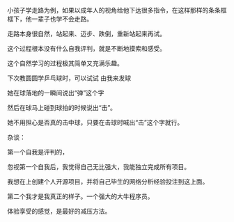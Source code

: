 小孩子学走路为例，如果以成年人的视角给他下达很多指令，在这样那样的条条框框下，他一辈子也学不会走路。

走路本身很自然，站起来、迈步、跌倒，重新站起来再试。

这个过程根本没有什么自我评判，就是不断地摸索和感受。

这个自然学习的过程极其简单又充满乐趣。



下次教圆圆学乒乓球时，可以试试
由我来发球

她在球落地的一瞬间说出“弹”这个字

然后在球马上碰到球拍的时候说出“击”。

她不用担心是否真的击中球，只要在击球时喊出“击”这个字就行。



杂谈：

第一个自我是评判的，

忽视第一个自我后，我觉得自己无比强大，我能独立完成所有项目。

我想在上创建个人开源项目，并将自己毕生的网络分析经验投注到这上面。



第二个我才是我真正的样子。一个强大的大牛程序员。



体验享受的感觉，是最好的减压方法。